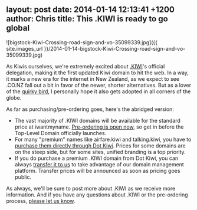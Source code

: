 layout: post
date: 2014-01-14 12:13:41 +1200
author: Chris
title: This .KIWI is ready to go global
----

![bigstock-Kiwi-Crossing-road-sign-and-vo-35099339.jpg]({{ site.images_url }}/2014-01-14-bigstock-Kiwi-Crossing-road-sign-and-vo-35099339.jpg)

<!-- excerpt -->

As Kiwis ourselves, we're extremely excited about [.KIWI](https://iwantmyname.com/domains/dot-kiwi)'s official delegation, making it the first updated Kiwi domain to hit the web. In a way, it marks a new era for the internet in New Zealand, as we expect to see .CO.NZ fall out a bit in favor of the newer, shorter alternatives. But as a lover of the [quirky bird](http://en.wikipedia.org/wiki/Kiwi), I personally hope it also gets adopted in all corners of the globe. 

As far as purchasing/pre-ordering goes, here's the abridged version:

<!-- /excerpt -->

+ The vast majority of .KIWI domains will be available for the standard price at iwantmyname. [Pre-ordering is open now](https://iwantmyname.com/domains/dot-kiwi), so get in before the Top-Level Domain officially launches.
+ For many "premium" names like airfare.kiwi and talking.kiwi, you have to [purchase them directly through Dot Kiwi](https://dot-kiwi.com/premiumnames). Prices for some domains are on the steep side, but for some sites, unified branding is a top priority.
+ If you do purchase a premium .KIWI domain from Dot Kiwi, you can always [transfer it to us](https://iwantmyname.com/domains/domain-transfer) to take advantage of our domain management platform. Transfer prices will be announced as soon as pricing goes public.

As always, we'll be sure to post more about .KIWI as we receive more information. And if you have any questions about .KIWI or the pre-ordering process, [please let us know](https://iwantmyname.com/support).
